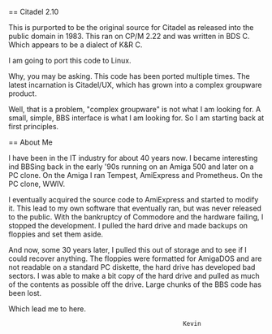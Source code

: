 == Citadel 2.10

This is purported to be the original source for Citadel as released
into the public domain in 1983. This ran on CP/M 2.22 and was written
in BDS C. Which appears to be a dialect of K&R C. 

I am going to port this code to Linux. 

Why, you may be asking. This code has been ported multiple times. The
latest incarnation is Citadel/UX, which has grown into a complex
groupware product. 

Well, that is a problem, "complex groupware" is not what I am
looking for. A small, simple, BBS interface is what I am looking for.
So I am starting back at first principles.

== About Me

I have been in the IT industry for about 40 years now. I became
interesting ind BBSing back in the early '90s running on an Amiga 500
and later on a PC clone. On the Amiga I ran Tempest, AmiExpress and
Prometheus. On the PC clone, WWIV. 

I eventually acquired the source code to AmiExpress and started to
modify it. This lead to my own software that eventually ran, but was
never released to the public. With the bankruptcy of Commodore and the
hardware failing, I stopped the development. I pulled the hard drive 
and made backups on floppies and set them aside. 

And now, some 30 years later, I pulled this out of storage and to see 
if I could recover anything. The floppies were formatted for AmigaDOS and 
are not readable on a standard PC diskette, the hard drive has developed bad 
sectors. I was able to make a bit copy of the hard drive and pulled as much
of the contents as possible off the drive. Large chunks of the BBS code
has been lost. 

Which lead me to here.

                                                    Kevin
                                                    
